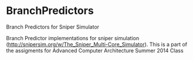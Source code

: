 # BranchPredictors
Branch Predictors for Sniper Simulator

Branch Predictor implementations for sniper simulation (http://snipersim.org/w/The_Sniper_Multi-Core_Simulator).
This is a part of the assigments for Advanced Computer Architecture Summer 2014 Class

